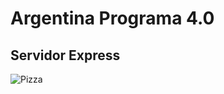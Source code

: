 # Argentina Programa 4.0

## Servidor Express

![Pizza](https://cdn.discordapp.com/attachments/1138217203200696490/1155349307151613992/image.png)

